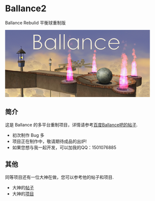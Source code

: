 # Ballance2
Ballance Rebulid 平衡球重制版



![image](https://github.com/717021/Ballance2/blob/master/Assets/Textures/splash_app.bmp)



简介
-------
这是 Ballance 的多平台重制项目，详情请参考[百度Ballance吧的帖子](https://tieba.baidu.com/p/5268786027).
</br>
* 初次制作 Bug 多
* 项目正在制作中，敬请期待成品的出炉!
* 如果您想与我一起开发，可以加我的QQ：1501076885


其他
-------
同等项目还有一位大神在做，您可以参考他的帖子和项目.
</br>
* 大神的[帖子](https://tieba.baidu.com/p/4608343962?pn=2)
* 大神的[项目](https://github.com/frto027/BallanceDemo2)
</br>

